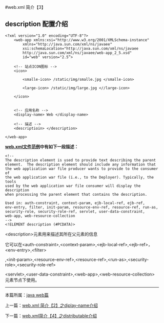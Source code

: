 
#web.xml 简介【3】

## description 配置介绍


	<?xml version="1.0" encoding="UTF-8"?>
		<web-app xmlns:xsi="http://www.w3.org/2001/XMLSchema-instance"
         	xmlns="http://java.sun.com/xml/ns/javaee"
         	xsi:schemaLocation="http://java.sun.com/xml/ns/javaee
         	http://java.sun.com/xml/ns/javaee/web-app_2_5.xsd"
         	id="web" version="2.5”>

		<!-- 站点ICON图标 -->
		<icon>

            <smalle-icon> /static/img/smalle.jpg </smalle-icon>

            <large-icon> /static/img/large.jpg <//large-icon>

		</icon>


		<!-- 应用名称 -->
		<display-name> Web </display-name>

		<!-- 描述 -->
		<descriptioin> </description>

	</web-app>



**[web.xml文件范例](./webxml)中有如下一段描述：**


    <!--
    The description element is used to provide text describing the parent
    element.  The description element should include any information that
    the web application war file producer wants to provide to the consumer of
    the web application war file (i.e., to the Deployer). Typically, the tools
    used by the web application war file consumer will display the description
    when processing the parent element that contains the description.

    Used in: auth-constraint, context-param, ejb-local-ref, ejb-ref,
    env-entry, filter, init-param, resource-env-ref, resource-ref, run-as,
    security-role, security-role-ref, servlet, user-data-constraint,
    web-app, web-resource-collection
    -->
    <!ELEMENT description (#PCDATA)>


\<description>元素用来描述其所在父元素的信息

它可以在\<auth-constraint>,\<context-param>,\<ejb-local-ref>,\<ejb-ref>，\<env-entry>,\<filter>

,\<init-param>,\<resource-env-ref>,\<resource-ref>,\<run-as>,\<security-role>,\<security-role-ref>

\<servlet>,\<user-data-constraint>,\<web-app>,\<web-resource-collection>元素节点下使用。

***

本篇所属：[java web篇](./Java/web/Index)

上一篇：[web.xml 简介【2】之diplay-name介绍](./webxml-display-name-2)

下一篇：[web.xml简介【4】之distributable介绍](./webxml-distributable-4)